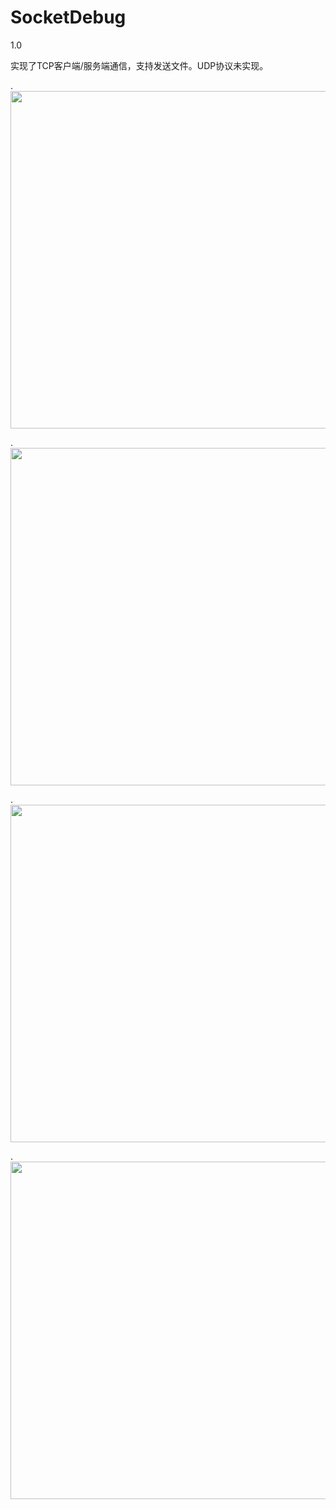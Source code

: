 # SocketDebug
1.0

实现了TCP客户端/服务端通信，支持发送文件。UDP协议未实现。

.<img src="https://github.com/Kwansy98/SocketDebug/blob/master/pic/1.jpg" width="540" />

.<img src="https://github.com/Kwansy98/SocketDebug/blob/master/pic/2.jpg" width="540" />

.<img src="https://github.com/Kwansy98/SocketDebug/blob/master/pic/2.jpg" width="540" />

.<img src="https://github.com/Kwansy98/SocketDebug/blob/master/pic/2.jpg" width="540" />

